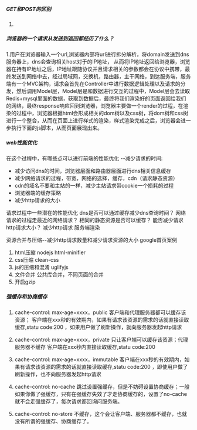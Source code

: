 ##### GET和POST的区别
1.

##### 浏览器的一个请求从发送到返回都经历了什么？
1.用户在浏览器输入一个url,浏览器内部将url进行拆分解析，将domain发送到dns服务器上，dns会查询相关host对于的IP地址， 从而将IP地址返回给浏览器，浏览器在持有IP地址之后，IP地址跟随协议并且请求相关的参数都会在协议中携带，最终发送到网络中去，经过局域网，交换机，路由器，主干网络，到达服务端，服务端有一个MVC架构，请求会首先在Controller中进行数据逻辑处理以及请求的分发，然后调用Model层，Model层是和数据进行交互的过程中，Model层会去读取Redis+mysql里面的数据，获取到数据后，最终将我们渲染好的页面返回给我们的网络，最终response响应回到浏览器，浏览器主要做一个render的过程，在渲染的过程中，浏览器根据html会形成相关的dom树以及css树，将dom树和css树进行一个整合，从而在页面上进行样式的渲染，样式渲染完成之后，浏览器会进一步执行下面的js脚本，从而页面展现出来。

##### web性能优化
在这个过程中，有哪些点可以进行前端的性能优化
--减少请求的时间: 
* 减少访问dns的时间，浏览器层面和路由器层面进行dns相关信息缓存
* 减少网络请求的过程，带宽，网络的选择，缓存，cdn（请求静态资源）
* cdn的域名不要和主站的一样，减少主站请求带cookie一个损耗的过程
* 浏览器端的缓存策略
* 减少http请求的大小

请求过程中一些潜在的性能优化
dns是否可以通过缓存减少dns查询时间？
网络请求的过程走最近的网络请求？
相同的静态资源是否可以缓存？
能否减少请求http请求大小？
减少http请求
服务端渲染

资源合并与压缩--减少http请求数量和减少请求资源的大小
google首页案例
1. html压缩 nodejs html-minifier
2. css压缩 clean-css
3. js的压缩和混淆 uglifyjs
4. 文件合并 公共库合并，不同页面的合并
5. 开启gzip


##### 强缓存和协商缓存
1. cache-control: max-age=xxxx，public
客户端和代理服务器都可以缓存该资源；
客户端在xxx秒的有效期内，如果有请求该资源的需求的话就直接读取缓存,statu code:200 ，如果用户做了刷新操作，就向服务器发起http请求

2. cache-control: max-age=xxxx，private
只让客户端可以缓存该资源；代理服务器不缓存
客户端在xxx秒内直接读取缓存,statu code:200

3. cache-control: max-age=xxxx，immutable
客户端在xxx秒的有效期内，如果有请求该资源的需求的话就直接读取缓存,statu code:200 ，即使用户做了刷新操作，也不向服务器发起http请求

4. cache-control: no-cache
跳过设置强缓存，但是不妨碍设置协商缓存；一般如果你做了强缓存，只有在强缓存失效了才走协商缓存的，设置了no-cache就不会走强缓存了，每次请求都回询问服务端。

5. cache-control: no-store
不缓存，这个会让客户端、服务器都不缓存，也就没有所谓的强缓存、协商缓存了。
